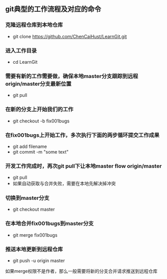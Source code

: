 ## git典型的工作流程及对应的命令

### 克隆远程仓库到本地仓库
* git clone https://github.com/ChenCaiHust/LearnGit.git

### 进入工作目录
* cd LearnGit

### 需要有新的工作需要做，确保本地master分支跟踪到远程origin/master分支最新位置
* git pull

### 在新的分支上开始我们的工作
* git checkout -b fix001bugs

### 在fix001bugs上开始工作，多次执行下面的两步循环提交工作成果
* git add filename
* git commit -m "some text"

### 开发工作完成时，再次git pull下让本地master flow origin/master
* git pull
* 如果自动获取与合并失败，需要在本地先解决掉冲突

### 切换到master分支
* git checkout master

### 在本地合并fix001bugs到master分支
* git merge fix001bugs

### 推送本地更新到远程仓库
* git push -u origin master


如果merge权限不是作者，那么一般需要将新的分支合并请求推送到远程仓库


